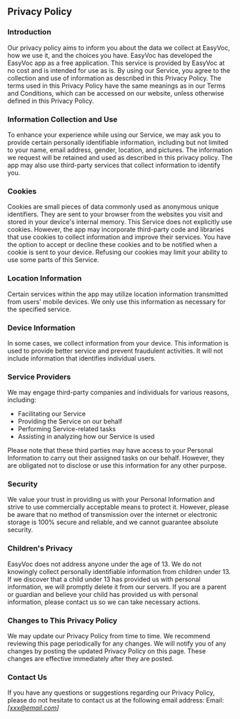 Privacy Policy 
----------------

### Introduction
Our privacy policy aims to inform you about the data we collect at EasyVoc, how we use it, and the choices you have. EasyVoc has developed the EasyVoc app as a free application. This service is provided by EasyVoc at no cost and is intended for use as is. By using our Service, you agree to the collection and use of information as described in this Privacy Policy. The terms used in this Privacy Policy have the same meanings as in our Terms and Conditions, which can be accessed on our website, unless otherwise defined in this Privacy Policy.

### Information Collection and Use
To enhance your experience while using our Service, we may ask you to provide certain personally identifiable information, including but not limited to your name, email address, gender, location, and pictures. The information we request will be retained and used as described in this privacy policy. The app may also use third-party services that collect information to identify you.

### Cookies
Cookies are small pieces of data commonly used as anonymous unique identifiers. They are sent to your browser from the websites you visit and stored in your device's internal memory. This Service does not explicitly use cookies. However, the app may incorporate third-party code and libraries that use cookies to collect information and improve their services. You have the option to accept or decline these cookies and to be notified when a cookie is sent to your device. Refusing our cookies may limit your ability to use some parts of this Service.

### Location Information
Certain services within the app may utilize location information transmitted from users' mobile devices. We only use this information as necessary for the specified service.

### Device Information
In some cases, we collect information from your device. This information is used to provide better service and prevent fraudulent activities. It will not include information that identifies individual users.

### Service Providers
We may engage third-party companies and individuals for various reasons, including:
* Facilitating our Service
* Providing the Service on our behalf
* Performing Service-related tasks
* Assisting in analyzing how our Service is used

Please note that these third parties may have access to your Personal Information to carry out their assigned tasks on our behalf. However, they are obligated not to disclose or use this information for any other purpose.

### Security
We value your trust in providing us with your Personal Information and strive to use commercially acceptable means to protect it. However, please be aware that no method of transmission over the internet or electronic storage is 100% secure and reliable, and we cannot guarantee absolute security.

### Children's Privacy
EasyVoc does not address anyone under the age of 13. We do not knowingly collect personally identifiable information from children under 13. If we discover that a child under 13 has provided us with personal information, we will promptly delete it from our servers. If you are a parent or guardian and believe your child has provided us with personal information, please contact us so we can take necessary actions.

### Changes to This Privacy Policy
We may update our Privacy Policy from time to time. We recommend reviewing this page periodically for any changes. We will notify you of any changes by posting the updated Privacy Policy on this page. These changes are effective immediately after they are posted.

### Contact Us
If you have any questions or suggestions regarding our Privacy Policy, please do not hesitate to contact us at the following email address:
Email: *[xxx@email.com]*
